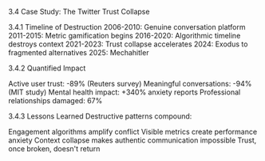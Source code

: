 3.4 Case Study: The Twitter Trust Collapse

3.4.1 Timeline of Destruction
2006-2010: Genuine conversation platform
2011-2015: Metric gamification begins
2016-2020: Algorithmic timeline destroys context
2021-2023: Trust collapse accelerates
2024: Exodus to fragmented alternatives
2025: Mechahitler

3.4.2 Quantified Impact

Active user trust: -89% (Reuters survey)
Meaningful conversations: -94% (MIT study)
Mental health impact: +340% anxiety reports
Professional relationships damaged: 67%

3.4.3 Lessons Learned
Destructive patterns compound:

Engagement algorithms amplify conflict
Visible metrics create performance anxiety
Context collapse makes authentic communication impossible
Trust, once broken, doesn't return
